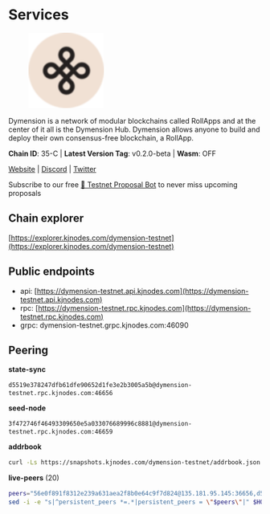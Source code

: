 # Services

<figure><img src="https://raw.githubusercontent.com/kj89/cosmos-images/main/logos/dymension.png" width="150" alt=""><figcaption></figcaption></figure>

Dymension is a network of modular blockchains called RollApps  and at the center of it all is the Dymension Hub. Dymension  allows anyone to build and deploy their own consensus-free blockchain, a RollApp.

**Chain ID**: 35-C | **Latest Version Tag**: v0.2.0-beta | **Wasm**: OFF

[Website](https://dymension.xyz/) | [Discord](https://discord.gg/dymension) | [Twitter](https://twitter.com/dymensionXYZ)



Subscribe to our free [🤖 Testnet Proposal Bot](https://t.me/kjnodes_testnet_proposal_bot) to never miss upcoming proposals


## Chain explorer
[https://explorer.kjnodes.com/dymension-testnet](https://explorer.kjnodes.com/dymension-testnet)

## Public endpoints

* api: [https://dymension-testnet.api.kjnodes.com](https://dymension-testnet.api.kjnodes.com)
* rpc: [https://dymension-testnet.rpc.kjnodes.com](https://dymension-testnet.rpc.kjnodes.com)
* grpc: dymension-testnet.grpc.kjnodes.com:46090

## Peering

**state-sync**

```text
d5519e378247dfb61dfe90652d1fe3e2b3005a5b@dymension-testnet.rpc.kjnodes.com:46656
```

**seed-node**

```text
3f472746f46493309650e5a033076689996c8881@dymension-testnet.rpc.kjnodes.com:46659
```

**addrbook**
```bash
curl -Ls https://snapshots.kjnodes.com/dymension-testnet/addrbook.json > $HOME/.dymension/config/addrbook.json
```

**live-peers** (20)
```bash
peers="56e0f891f8312e239a631aea2f8b0e64c9f7d824@135.181.95.145:36656,d5519e378247dfb61dfe90652d1fe3e2b3005a5b@65.109.68.190:46656,ec843a4aea197837c13f13612a525bd7377443b1@167.235.250.107:26656,77791ee9b1eb56682335c451c296f450ee649c01@44.209.89.17:26656,1135bf4bf8ffad1b9b508ea6c7408085ec87563a@134.122.16.44:26656,1bffcd1690806b5796415ff72f02157ce048bcdd@144.76.67.53:2580,22acf9a303e825ce04171ef26e2326c09aeb238b@47.147.226.228:55656,a85420b25181bdb9b3a38741c48dafd5fb3b922f@209.34.206.42:26656,f91eda7a7c64cebd5ad465613b15ea8e8f78aebc@194.163.164.1:26656,7fc44e2651006fb2ddb4a56132e738da2845715f@65.108.6.45:61256,af6787b3273dd60e0f809c7e5e2a2a9fd379045e@195.201.195.61:27656,ee2fa87279bc626f9c979093389bd1d6568d96ff@65.109.37.228:36656,f433653cef597b3f0dd5f4e3e46c05fd121246bb@95.216.149.50:26656,140d07c40c964eb063d4526561ca92e8ed796b9b@65.109.82.249:29656,eb524a9ed0e080ec4fa9a21df3f5f56e94e0e811@51.89.7.235:26652,b8d08951d68da03af8f9272bf77684811197c289@95.216.41.160:26656,e374d21e689d4e1832ef72e0dae2a9bca435ba36@95.217.114.220:46656,64acca240c1149f94b8986ffea3ee1b4e0bd5fbe@45.150.64.115:26656,c36184fec2fb60bf7be775390c1cd6619c0201ef@209.126.81.240:26656,e5fe159e0f035ff4dd8db28a6d6e26703af70d30@104.129.1.74:26656"
sed -i -e "s|^persistent_peers *=.*|persistent_peers = \"$peers\"|" $HOME/.dymension/config/config.toml
```

